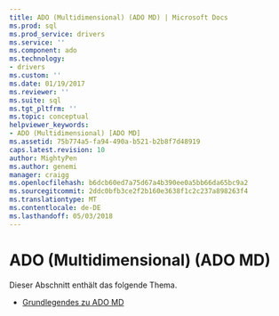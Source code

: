 ```yaml
---
title: ADO (Multidimensional) (ADO MD) | Microsoft Docs
ms.prod: sql
ms.prod_service: drivers
ms.service: ''
ms.component: ado
ms.technology:
- drivers
ms.custom: ''
ms.date: 01/19/2017
ms.reviewer: ''
ms.suite: sql
ms.tgt_pltfrm: ''
ms.topic: conceptual
helpviewer_keywords:
- ADO (Multidimensional) [ADO MD]
ms.assetid: 75b774a5-fa94-490a-b521-b2b8f7d48919
caps.latest.revision: 10
author: MightyPen
ms.author: genemi
manager: craigg
ms.openlocfilehash: b6dcb60ed7a75d67a4b390ee0a5bb66da65bc9a2
ms.sourcegitcommit: 2ddc0bfb3ce2f2b160e3638f1c2c237a898263f4
ms.translationtype: MT
ms.contentlocale: de-DE
ms.lasthandoff: 05/03/2018
---
```

# <a name="ado-multidimensional-ado-md"></a>ADO (Multidimensional) (ADO MD)
Dieser Abschnitt enthält das folgende Thema.  
  
-   [Grundlegendes zu ADO MD](../../../ado/guide/multidimensional/ado-md-fundamentals.md)

